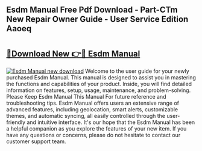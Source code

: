 ## Esdm Manual Free Pdf Download - Part-CTm New Repair Owner Guide - User Service Edition Aaoeq

# <h2><a href="http://bc16947.oget.top/?id=Esdm+Manual">🔗Download New 👉🔴 Esdm Manual</a></h2>

[![Esdm Manual new download](https://i.imgur.com/5g1atiW.png)](http://bc16947.oget.top/?id=Esdm+Manual)
Welcome to the user guide for your newly purchased Esdm Manual. This manual is designed to assist you in mastering the functions and capabilities of your product. Inside, you will find detailed information on features, setup, usage, maintenance, and problem-solving. Please Keep Esdm Manual This Manual For future reference and troubleshooting tips. Esdm Manual offers users an extensive range of advanced features, including geolocation, smart alerts, customizable themes, and automatic syncing, all easily controlled through the user-friendly and intuitive interface. It's our hope that the Esdm Manual has been a helpful companion as you explore the features of your new item. If you have any questions or concerns, please do not hesitate to contact our customer support team.
